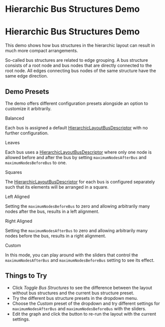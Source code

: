 <!--
 //////////////////////////////////////////////////////////////////////////////
 // @license
 // This file is part of yFiles for HTML 2.6.0.4.
 // Use is subject to license terms.
 //
 // Copyright (c) 2000-2024 by yWorks GmbH, Vor dem Kreuzberg 28,
 // 72070 Tuebingen, Germany. All rights reserved.
 //
 //////////////////////////////////////////////////////////////////////////////
-->
# Hierarchic Bus Structures Demo

# Hierarchic Bus Structures Demo

This demo shows how bus structures in the hierarchic layout can result in much more compact arrangements.

So-called bus structures are related to edge grouping. A bus structure consists of a root node and bus nodes that are directly connected to the root node. All edges connecting bus nodes of the same structure have the same edge direction.

## Demo Presets

The demo offers different configuration presets alongside an option to customize it arbitrarily.

Balanced

Each bus is assigned a default [HierarchicLayoutBusDescriptor](https://docs.yworks.com/yfileshtml/#/api/HierarchicLayoutBusDescriptor) with no further configuration.

Leaves

Each bus uses a [HierarchicLayoutBusDescriptor](https://docs.yworks.com/yfileshtml/#/api/HierarchicLayoutBusDescriptor) where only one node is allowed before and after the bus by setting `maximumNodesAfterBus` and `maximumNodesBeforeBus` to one.

Squares

The [HierarchicLayoutBusDescriptor](https://docs.yworks.com/yfileshtml/#/api/HierarchicLayoutBusDescriptor) for each bus is configured separately such that its elements will be arranged in a square.

Left Aligned

Setting the `maximumNodesBeforeBus` to zero and allowing arbitrarily many nodes after the bus, results in a left alignment.

Right Aligned

Setting the `maximumNodesAfterBus` to zero and allowing arbitrarily many nodes before the bus, results in a right alignment.

Custom

In this mode, you can play around with the sliders that control the `maximumNodesAfterBus` and `maximumNodesBeforeBus` setting to see its effect.

## Things to Try

- Click _Toggle Bus Structures_ to see the difference between the layout without bus structures and the current bus structure preset.
- Try the different bus structure presets in the dropdown menu.
- Choose the _Custom_ preset of the dropdown and try different settings for `maximumNodesAfterBus` and `maximumNodesBeforeBus` with the sliders.
- Edit the graph and click the button to re-run the layout with the current settings.
